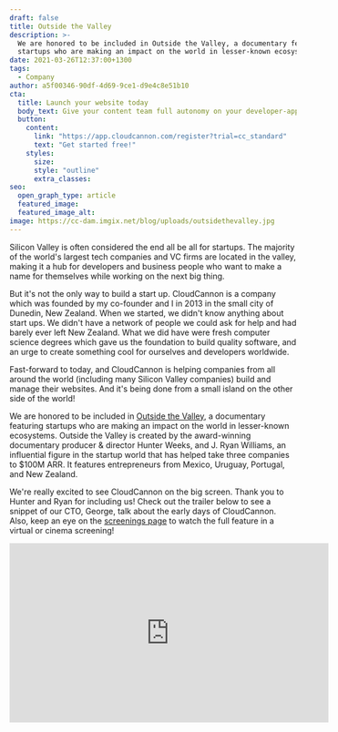 ```yaml
---
draft: false
title: Outside the Valley
description: >-
  We are honored to be included in Outside the Valley, a documentary featuring
  startups who are making an impact on the world in lesser-known ecosystems.
date: 2021-03-26T12:37:00+1300
tags:
  - Company
author: a5f00346-90df-4d69-9ce1-d9e4c8e51b10
cta:
  title: Launch your website today
  body_text: Give your content team full autonomy on your developer-approved tech stack with CloudCannon.
  button:
    content: 
      link: "https://app.cloudcannon.com/register?trial=cc_standard"
      text: "Get started free!"
    styles:
      size:
      style: "outline"
      extra_classes:
seo:
  open_graph_type: article
  featured_image:
  featured_image_alt:
image: https://cc-dam.imgix.net/blog/uploads/outsidethevalley.jpg
---
```

Silicon Valley is often considered the end all be all for startups. The majority of the world's largest tech companies and VC firms are located in the valley, making it a hub for developers and business people who want to make a name for themselves while working on the next big thing.

But it's not the only way to build a start up. CloudCannon is a company which was founded by my co-founder and I in 2013 in the small city of Dunedin, New Zealand. When we started, we didn't know anything about start ups. We didn't have a network of people we could ask for help and had barely ever left New Zealand. What we did have were fresh computer science degrees which gave us the foundation to build quality software, and an urge to create something cool for ourselves and developers worldwide.

Fast-forward to today, and CloudCannon is helping companies from all around the world (including many Silicon Valley companies) build and manage their websites. And it's being done from a small island on the other side of the world\!

We are honored to be included in [Outside the Valley](https://outsidethevalley.tv/), a documentary featuring startups who are making an impact on the world in lesser-known ecosystems. Outside the Valley is created by the award-winning documentary producer & director Hunter Weeks, and J. Ryan Williams, an influential figure in the startup world that has helped take three companies to $100M ARR. It features entrepreneurs from Mexico, Uruguay, Portugal, and New Zealand.

We're really excited to see CloudCannon on the big screen. Thank you to Hunter and Ryan for including us\! Check out the trailer below to see a snippet of our CTO, George, talk about the early days of CloudCannon. Also, keep an eye on the [screenings page](https://outsidethevalley.tv/event/) to watch the full feature in a virtual or cinema screening\!

<div class="cms-embed" data-cms-embed="PGlmcmFtZSB3aWR0aD0iNTYwIiBoZWlnaHQ9IjMxNSIgc3JjPSJodHRwczovL3d3dy55b3V0dWJlLmNvbS9lbWJlZC93S3lwb09Pd3hmayIgdGl0bGU9IllvdVR1YmUgdmlkZW8gcGxheWVyIiBmcmFtZWJvcmRlcj0iMCIgYWxsb3c9ImFjY2VsZXJvbWV0ZXI7IGF1dG9wbGF5OyBjbGlwYm9hcmQtd3JpdGU7IGVuY3J5cHRlZC1tZWRpYTsgZ3lyb3Njb3BlOyBwaWN0dXJlLWluLXBpY3R1cmUiIGFsbG93ZnVsbHNjcmVlbj48L2lmcmFtZT4="><iframe width="560" height="315" src="https://www.youtube.com/embed/wKypoOOwxfk" title="YouTube video player" frameborder="0" allow="accelerometer; autoplay; clipboard-write; encrypted-media; gyroscope; picture-in-picture" allowfullscreen=""></iframe></div>

 
